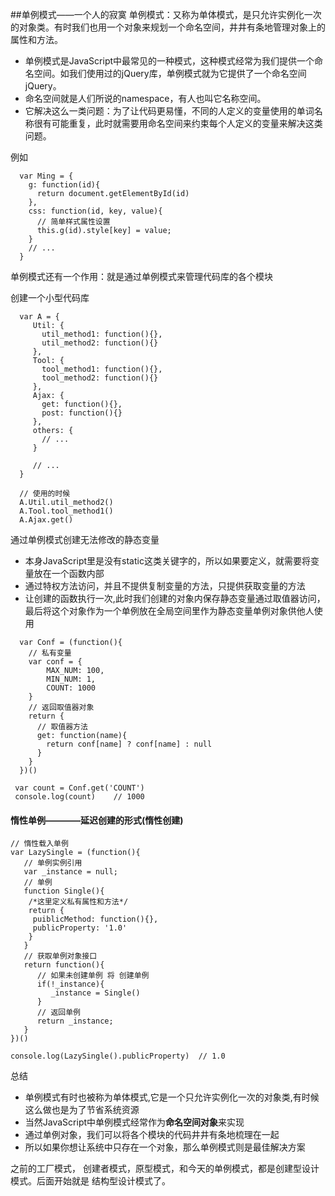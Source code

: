 ##单例模式——一个人的寂寞
单例模式：又称为单体模式，是只允许实例化一次的对象类。有时我们也用一个对象来规划一个命名空间，井井有条地管理对象上的属性和方法。

* 单例模式是JavaScript中最常见的一种模式，这种模式经常为我们提供一个命名空间。如我们使用过的jQuery库，单例模式就为它提供了一个命名空间jQuery。
* 命名空间就是人们所说的namespace，有人也叫它名称空间。
* 它解决这么一类问题：为了让代码更易懂，不同的人定义的变量使用的单词名称很有可能重复，此时就需要用命名空间来约束每个人定义的变量来解决这类问题。

例如

```
  var Ming = {
    g: function(id){
      return document.getElementById(id)
    },
    css: function(id, key, value){
      // 简单样式属性设置
      this.g(id).style[key] = value;
    }
    // ...
  }
```

单例模式还有一个作用：就是通过单例模式来管理代码库的各个模块

创建一个小型代码库

```
  var A = {
     Util: {
       util_method1: function(){},
       util_method2: function(){}
     },
     Tool: {
       tool_method1: function(){},
       tool_method2: function(){}
     },
     Ajax: {
       get: function(){},
       post: function(){}
     },
     others: {
       // ...
     }
     
     // ...
  }
  
  // 使用的时候
  A.Util.util_method2()
  A.Tool.tool_method1()
  A.Ajax.get()
```

通过单例模式创建无法修改的静态变量

* 本身JavaScript里是没有static这类关键字的，所以如果要定义，就需要将变量放在一个函数内部
* 通过特权方法访问，并且不提供复制变量的方法，只提供获取变量的方法
* 让创建的函数执行一次,此时我们创建的对象内保存静态变量通过取值器访问，最后将这个对象作为一个单例放在全局空间里作为静态变量单例对象供他人使用

```
  var Conf = (function(){
    // 私有变量
    var conf = {
        MAX_NUM: 100,
        MIN_NUM: 1,
        COUNT: 1000
    }
    // 返回取值器对象
    return {
      // 取值器方法
      get: function(name){
        return conf[name] ? conf[name] : null
      }
    }
  })()

 var count = Conf.get('COUNT')
 console.log(count)    // 1000
```

#### 惰性单例————延迟创建的形式(惰性创建)

```
// 惰性载入单例
var LazySingle = (function(){
   // 单例实例引用
   var _instance = null;
   // 单例
   function Single(){
    /*这里定义私有属性和方法*/
    return {
     puiblicMethod: function(){},
     publicProperty: '1.0'
    }
   }
   // 获取单例对象接口
   return function(){
      // 如果未创建单例 将 创建单例
      if(!_instance){
         _instance = Single()
      }
      // 返回单例
      return _instance;
   }
})()

console.log(LazySingle().publicProperty)  // 1.0
```

总结

* 单例模式有时也被称为单体模式,它是一个只允许实例化一次的对象类,有时候这么做也是为了节省系统资源
* 当然JavaScript中单例模式经常作为**命名空间对象**来实现
* 通过单例对象，我们可以将各个模块的代码井井有条地梳理在一起
* 所以如果你想让系统中只存在一个对象，那么单例模式则是最佳解决方案

之前的工厂模式， 创建者模式，原型模式，和今天的单例模式，都是创建型设计模式。后面开始就是 结构型设计模式了。